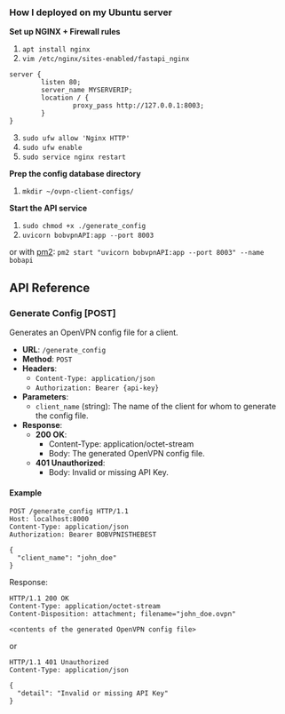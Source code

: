 ### How I deployed on my Ubuntu server


**Set up NGINX + Firewall rules**
1. `apt install nginx`
2. `vim /etc/nginx/sites-enabled/fastapi_nginx`

```
server {
        listen 80;
        server_name MYSERVERIP;
        location / {
                proxy_pass http://127.0.0.1:8003;
        }
}
```           

3. `sudo ufw allow 'Nginx HTTP'`
4. `sudo ufw enable`
5. `sudo service nginx restart`

**Prep the config database directory**
1. `mkdir ~/ovpn-client-configs/`

**Start the API service**
1. `sudo chmod +x ./generate_config`
2. `uvicorn bobvpnAPI:app --port 8003`

or with [pm2](https://pm2.keymetrics.io/): `pm2 start "uvicorn bobvpnAPI:app --port 8003" --name bobapi`

## API Reference

### Generate Config [POST]

Generates an OpenVPN config file for a client.

- **URL**: `/generate_config`
- **Method**: `POST`
- **Headers**:
  - `Content-Type: application/json`
  - `Authorization: Bearer {api-key}`
- **Parameters**:
  - `client_name` (string): The name of the client for whom to generate the config file.
- **Response**:
  - **200 OK**:
    - Content-Type: application/octet-stream
    - Body: The generated OpenVPN config file.
  - **401 Unauthorized**:
    - Body: Invalid or missing API Key.

#### Example

```http
POST /generate_config HTTP/1.1
Host: localhost:8000
Content-Type: application/json
Authorization: Bearer BOBVPNISTHEBEST

{
  "client_name": "john_doe"
}
```

Response:
```http
HTTP/1.1 200 OK
Content-Type: application/octet-stream
Content-Disposition: attachment; filename="john_doe.ovpn"

<contents of the generated OpenVPN config file>
```

or

```http
HTTP/1.1 401 Unauthorized
Content-Type: application/json

{
  "detail": "Invalid or missing API Key"
}
```
